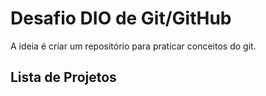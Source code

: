 # Desafio DIO de Git/GitHub
A ideia é criar um repositório para praticar conceitos do git.

## Lista de Projetos

